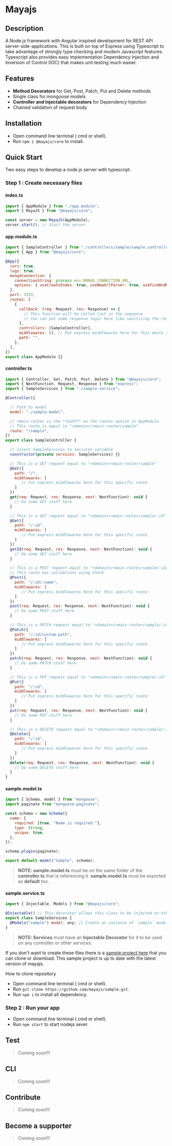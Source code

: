 # Mayajs

## Description

A Node.js framework with Angular inspired development for REST API server-side-applications. This is built on top of Express using Typescript to take advantage of strongly type checking and modern Javascript features. Typescript also provides easy implementation Dependency Injection and Inversion of Control (IOC) that makes unit testing much easier.

## Features

- **Method Decorators** for Get, Post, Patch, Put and Delete methods
- Single class for mongoose models
- **Controller and Injectable decorators** for Dependency Injection
- Chained validation of request body

## Installation

- Open command line terminal ( cmd or shell).
- Run `npm i @mayajs/core` to install.

## Quick Start

Two easy steps to develop a node.js server with typescript.

### Step 1 : Create necessary files

#### index.ts

```javascript
import { AppModule } from "./app.module";
import { MayaJS } from "@mayajs/core";

const server = new MayaJS(AppModule);
server.start(); // Start the server
```

#### app.module.ts

```javascript
import { SampleController } from "./controllers/sample/sample.controllers";
import { App } from "@mayajs/core";

@App({
  cors: true,
  logs: true,
  mongoConnection: {
    connectionString: process.env.MONGO_CONNECTION_URL,
    options: { useCreateIndex: true, useNewUrlParser: true, useFindAndModify: false },
  },
  port: 3333,
  routes: [
    {
      callback: (req: Request, res: Response) => {
        // This function will be called last in the sequence
        // You can put some response logic here like sanitizing the response and etc.
      },
      controllers: [SampleController],
      middlewares: [], // Put express middlewares here for this whole route
      path: "",
    },
  ],
})
export class AppModule {}
```

#### controller.ts

```javascript
import { Controller, Get, Patch, Post, Delete } from "@mayajs/core";
import { NextFunction, Request, Response } from "express";
import { SampleServices } from "./sample.service";

@Controller({

  // Path to model
  model: "./sample.model",

  // <main-route> is the **path** on the routes option in AppModule
  // This route is equal to "<domain>/<main-route>/sample"
  route: "/sample",
})
export class SampleController {

  // Inject SampleServices to services variable
  constructor(private services: SampleServices) {}

  // This is a GET request equal to "<domain>/<main-route>/sample"
  @Get({
    path: "/",
    middlewares: [
       // Put express middlewares here for this specific route
    ]
  })
  get(req: Request, res: Response, next: NextFunction): void {
    // Do some GET stuff here
  }

  // This is a GET request equal to "<domain>/<main-route>/sample/:id"
  @Get({
    path: "/:id",
    middlewares: [
       // Put express middlewares here for this specific route
    ]
  })
  getId(req: Request, res: Response, next: NextFunction): void {
    // Do some GET stuff here
  }

  // This is a POST request equal to "<domain>/<main-route>/sample/:id/:name"
  // This route has validations using Check
  @Post({
    path: "/:id/:name",
    middlewares: [
       // Put express middlewares here for this specific route
    ]
  })
  post(req: Request, res: Response, next: NextFunction): void {
    // Do some POST stuff here
  }

  // This is a PATCH request equal to "<domain>/<main-route>/sample/:id/custom-path"
  @Patch({
    path: "/:id/custom-path",
    middlewares: [
       // Put express middlewares here for this specific route
    ]
  })
  patch(req: Request, res: Response, next: NextFunction): void {
    // Do some PATCH stuff here
  }

  // This is a PUT request equal to "<domain>/<main-route>/sample/:id"
  @Put({
    path: "/:id",
    middlewares: [
       // Put express middlewares here for this specific route
    ]
  })
  put(req: Request, res: Response, next: NextFunction): void {
    // Do some PUT stuff here
  }

  // This is a DELETE request equal to "<domain>/<main-route>/sample/:id"
  @Delete({
    path: "/:id",
    middlewares: [
       // Put express middlewares here for this specific route
    ]
  })
  delete(req: Request, res: Response, next: NextFunction): void {
    // Do some DELETE stuff here
  }
}
```

#### sample.model.ts

```javascript
import { Schema, model } from "mongoose";
import paginate from "mongoose-paginate";

const schema = new Schema({
  name: {
    required: [true, "Name is required."],
    type: String,
    unique: true,
  },
});

schema.plugin(paginate);

export default model("Sample", schema);
```

> **NOTE: sample.model.ts** must be on the same folder of the **controller.ts** that is referencing it.
> **sample.model.ts** must be exported as **default** too.

#### sample.service.ts

```javascript
import { Injectable, Models } from "@mayajs/core";

@Injectable() // This decorator allows this class to be injected on other modules
export class SampleServices {
  @Models("sample") model: any; // Create an instance of `sample` model
}
```

> **NOTE: Services** must have an **Injectable Decorator** for it to be used on any controller or other services.

If you don't want to create these files there is a [sample project here](https://github.com/mayajs/sample.git) that you can clone or download. This sample project is up to date with the latest version of mayajs.

How to clone repository

- Open command line terminal ( cmd or shell).
- Run `git clone https://github.com/mayajs/sample.git`.
- Run `npm i` to install all dependency.

### Step 2 : Run your app

- Open command line terminal ( cmd or shell).
- Run `npm start` to start nodejs sever.

## Test

> Coming soon!!!

## CLI

> Coming soon!!!

## Contribute

> Coming soon!!!

## Become a supporter

> Coming soon!!!
